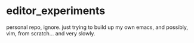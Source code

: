 # editor_experiments

personal repo, ignore.  just trying to build up my own emacs, and possibly, vim, from scratch... and very slowly.

